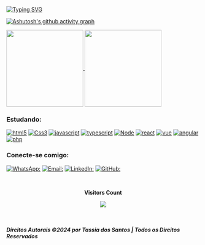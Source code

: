 <a href="https://git.io/typing-svg"><img src="https://readme-typing-svg.herokuapp.com?font=Gotham&weight=300&size=21&pause=1000&color=599CAB&random=false&width=615&height=70&lines=Ol%C3%A1!+Eu+sou+a+Tassia%F0%9F%91%8B%F0%9F%8F%BE;Apaixonada+por+tecnologia%F0%9F%92%BB+e+caf%C3%A9%E2%98%95...;Acredito+que+tecnologia+transforma+vidas...;Acredito+que+tecnologia+conecta+pessoas.+;Minha+jornada+come%C3%A7ou+como+Content+Strategist.;+Mas+meu+cora%C3%A7%C3%A3o+sempre+pulsou+ao+ritmo+do+c%C3%B3digo.;Atualmente%2C+curso+Desenvolvimento+Web+na+%23HCODE.;Meu+foco+inicial%3F+;Interfaces+interativas+com+React%2C+Node+e+Vue.js.;Sou+uma+desenvolvedora+em+ascens%C3%A3o.;Busco%3A;Projetos%3A+Criativos+e+desafiadores...;Colabora%C3%A7%C3%A3o%3A+Com+outros+desenvolvedores%F0%9F%A7%91%F0%9F%8F%BB%E2%80%8D%F0%9F%92%BB+;Ajuda%3A+Dicas+e+conselhos+de+desenvolvedores.;Pergunte-me+sobre%3A;Hobbies+e+Interesses%3A+Meus+universos+favoritos%F0%9F%A6%B8%F0%9F%8F%BE%E2%80%8D%E2%99%80%EF%B8%8F...;...e+meu+amor+por+livros+e+matem%C3%A1tica.%F0%9F%93%9A%E2%9E%95%F0%9F%93%90;Sonhos+e+Objetivos%3A+O+que+me+motiva+e+inspira.;Sou+a+desenvolvedora+ideal+para+voc%C3%AA+se+busca%3A;Conex%C3%A3o+caf%C3%A9-c%C3%B3digo...;Criatividade+e+estrat%C3%A9gia...;Aprendizagem+cont%C3%ADnua.;Aguardo+seu+feedback!" alt="Typing SVG" /></a>

[![Ashutosh's github activity graph](https://github-readme-activity-graph.vercel.app/graph?username=tassiadossantos&theme=gotham)](https://github.com/ashutosh00710/github-readme-activity-graph)


<a href="https://github.com/anuraghazra/github-readme-stats">
  <img height=200 align="center" src="https://github-readme-stats.vercel.app/api?username=tassiadossantos&show_icons=true&theme=gotham" />
</a>
<a href="https://github.com/anuraghazra/convoychat">
  <img height=200 align="center" src="https://github-readme-stats.vercel.app/api/top-langs?username=tassiadossantos&show_icons=true&theme=gotham&layout=compact&langs_count=8&card_width=320" />
</a>


###  Estudando:

[![html5](https://img.shields.io/badge/HTML5-E34F26?style=for-the-badge&logo=html5&logoColor=white)](https://img.shields.io/badge/HTML5-E34F26?style=for-the-badge&logo=html5&logoColor=white)
[![Css3](https://img.shields.io/badge/CSS3-1572B6?style=for-the-badge&logo=css3&logoColor=white)](https://img.shields.io/badge/CSS3-1572B6?style=for-the-badge&logo=css3&logoColor=white)
[![javascript](https://img.shields.io/badge/JavaScript-F7DF1E?style=for-the-badge&logo=javascript&logoColor=black)](https://img.shields.io/badge/JavaScript-F7DF1E?style=for-the-badge&logo=javascript&logoColor=black)
[![typescript](https://img.shields.io/badge/TypeScript-007ACC?style=for-the-badge&logo=typescript&logoColor=white)](https://img.shields.io/badge/TypeScript-007ACC?style=for-the-badge&logo=typescript&logoColor=white)
[![Node](https://img.shields.io/badge/Node.js-43853D?style=for-the-badge&logo=node.js&logoColor=white)](https://img.shields.io/badge/Node.js-43853D?style=for-the-badge&logo=node.js&logoColor=white)
[![react](https://img.shields.io/badge/React-20232A?style=for-the-badge&logo=react&logoColor=61DAFB)](https://img.shields.io/badge/React-20232A?style=for-the-badge&logo=react&logoColor=61DAFB)
[![vue](https://img.shields.io/badge/Vue.js-35495E?style=for-the-badge&logo=vue.js&logoColor=4FC08D)](https://img.shields.io/badge/Vue.js-35495E?style=for-the-badge&logo=vue.js&logoColor=4FC08D)
[![angular](https://img.shields.io/badge/Angular-DD0031?style=for-the-badge&logo=angular&logoColor=white)](https://img.shields.io/badge/Angular-DD0031?style=for-the-badge&logo=angular&logoColor=white)
[![php](https://img.shields.io/badge/PHP-777BB4?style=for-the-badge&logo=php&logoColor=white)](https://img.shields.io/badge/PHP-777BB4?style=for-the-badge&logo=php&logoColor=white)


### Conecte-se comigo:
[![WhatsApp:](https://img.shields.io/badge/WhatsApp-25D366?style=for-the-badge&logo=whatsapp&logoColor=white)](https://api.whatsapp.com/send?phone=5571996171605)
[![Email:](https://img.shields.io/badge/Microsoft_Outlook-0078D4?style=for-the-badge&logo=microsoft-outlook&logoColor=white)](mailto:tassiadossantos@hotmail.com)
[![LinkedIn:](https://img.shields.io/badge/LinkedIn-0077B5?style=for-the-badge&logo=linkedin&logoColor=white)](https://www.linkedin.com/in/tassiadossantos)
[![GitHub:](https://img.shields.io/badge/GitHub-100000?style=for-the-badge&logo=github&logoColor=white)](https://api.whatsapp.com/send?phone=5571996171605)


<div align="center">
<br><p align="centre"><b>Visitors Count</b></p>  
<p align="center"><img align="center" src="https://profile-counter.glitch.me/{tassiadossantos}/count.svg" /></p> 
<br></div>



 ##### Direitos Autorais ©2024 por Tassia dos Santos | Todos os Direitos Reservados 
                                                         
